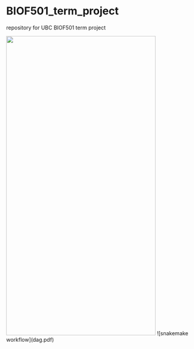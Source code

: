 # BIOF501_term_project
repository for UBC BIOF501 term project 

<img src="BIOF501_term_project/dag.pdf" width="400" height="800">
![snakemake workflow](dag.pdf)

